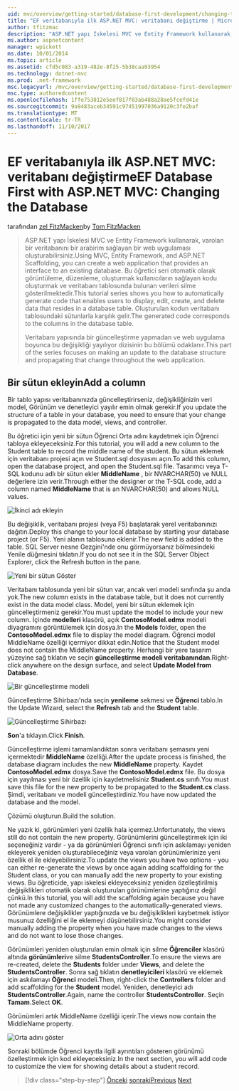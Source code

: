 ```yaml
---
uid: mvc/overview/getting-started/database-first-development/changing-the-database
title: "EF veritabanıyla ilk ASP.NET MVC: veritabanı değiştirme | Microsoft Docs"
author: tfitzmac
description: "ASP.NET yapı İskelesi MVC ve Entity Framework kullanarak, varolan bir veritabanını bir arabirim sağlayan bir web uygulaması oluşturabilirsiniz. Bu öğretici seri..."
ms.author: aspnetcontent
manager: wpickett
ms.date: 10/01/2014
ms.topic: article
ms.assetid: cfd5c083-a319-482e-8f25-5b38caa93954
ms.technology: dotnet-mvc
ms.prod: .net-framework
msc.legacyurl: /mvc/overview/getting-started/database-first-development/changing-the-database
msc.type: authoredcontent
ms.openlocfilehash: 1ffe753812e5eef817f03ab488a28ae5fcefd41e
ms.sourcegitcommit: 9a9483aceb34591c97451997036a9120c3fe2baf
ms.translationtype: MT
ms.contentlocale: tr-TR
ms.lasthandoff: 11/10/2017
---
```

<a name="ef-database-first-with-aspnet-mvc-changing-the-database"></a><span data-ttu-id="7a510-104">EF veritabanıyla ilk ASP.NET MVC: veritabanı değiştirme</span><span class="sxs-lookup"><span data-stu-id="7a510-104">EF Database First with ASP.NET MVC: Changing the Database</span></span>
====================
<span data-ttu-id="7a510-105">tarafından [zel FitzMacken](https://github.com/tfitzmac)</span><span class="sxs-lookup"><span data-stu-id="7a510-105">by [Tom FitzMacken](https://github.com/tfitzmac)</span></span>

> <span data-ttu-id="7a510-106">ASP.NET yapı İskelesi MVC ve Entity Framework kullanarak, varolan bir veritabanını bir arabirim sağlayan bir web uygulaması oluşturabilirsiniz.</span><span class="sxs-lookup"><span data-stu-id="7a510-106">Using MVC, Entity Framework, and ASP.NET Scaffolding, you can create a web application that provides an interface to an existing database.</span></span> <span data-ttu-id="7a510-107">Bu öğretici seri otomatik olarak görüntüleme, düzenleme, oluşturmak kullanıcıların sağlayan kodu oluşturmak ve veritabanı tablosunda bulunan verileri silme gösterilmektedir.</span><span class="sxs-lookup"><span data-stu-id="7a510-107">This tutorial series shows you how to automatically generate code that enables users to display, edit, create, and delete data that resides in a database table.</span></span> <span data-ttu-id="7a510-108">Oluşturulan kodun veritabanı tablosundaki sütunlarla karşılık gelir.</span><span class="sxs-lookup"><span data-stu-id="7a510-108">The generated code corresponds to the columns in the database table.</span></span>
> 
> <span data-ttu-id="7a510-109">Veritabanı yapısında bir güncelleştirme yapmadan ve web uygulama boyunca bu değişikliği yayılıyor dizisinin bu bölümü odaklanır.</span><span class="sxs-lookup"><span data-stu-id="7a510-109">This part of the series focuses on making an update to the database structure and propagating that change throughout the web application.</span></span>


## <a name="add-a-column"></a><span data-ttu-id="7a510-110">Bir sütun ekleyin</span><span class="sxs-lookup"><span data-stu-id="7a510-110">Add a column</span></span>

<span data-ttu-id="7a510-111">Bir tablo yapısı veritabanınızda güncelleştirirseniz, değişikliğinizin veri model, Görünüm ve denetleyici yayılır emin olmak gerekir.</span><span class="sxs-lookup"><span data-stu-id="7a510-111">If you update the structure of a table in your database, you need to ensure that your change is propagated to the data model, views, and controller.</span></span>

<span data-ttu-id="7a510-112">Bu öğretici için yeni bir sütun Öğrenci Orta adını kaydetmek için Öğrenci tabloya ekleyeceksiniz.</span><span class="sxs-lookup"><span data-stu-id="7a510-112">For this tutorial, you will add a new column to the Student table to record the middle name of the student.</span></span> <span data-ttu-id="7a510-113">Bu sütun eklemek için veritabanı projesi açın ve Student.sql dosyasını açın.</span><span class="sxs-lookup"><span data-stu-id="7a510-113">To add this column, open the database project, and open the Student.sql file.</span></span> <span data-ttu-id="7a510-114">Tasarımcı veya T-SQL kodunu adlı bir sütun ekler **MiddleName** , bir NVARCHAR(50) ve NULL değerlere izin verir.</span><span class="sxs-lookup"><span data-stu-id="7a510-114">Through either the designer or the T-SQL code, add a column named **MiddleName** that is an NVARCHAR(50) and allows NULL values.</span></span>

![İkinci adı ekleyin](changing-the-database/_static/image1.png)

<span data-ttu-id="7a510-116">Bu değişiklik, veritabanı projesi (veya F5) başlatarak yerel veritabanınızı dağıtın.</span><span class="sxs-lookup"><span data-stu-id="7a510-116">Deploy this change to your local database by starting your database project (or F5).</span></span> <span data-ttu-id="7a510-117">Yeni alanın tablosuna eklenir.</span><span class="sxs-lookup"><span data-stu-id="7a510-117">The new field is added to the table.</span></span> <span data-ttu-id="7a510-118">SQL Server nesne Gezgini'nde onu görmüyorsanız bölmesindeki Yenile düğmesini tıklatın.</span><span class="sxs-lookup"><span data-stu-id="7a510-118">If you do not see it in the SQL Server Object Explorer, click the Refresh button in the pane.</span></span>

![Yeni bir sütun Göster](changing-the-database/_static/image2.png)

<span data-ttu-id="7a510-120">Veritabanı tablosunda yeni bir sütun var, ancak veri modeli sınıfında şu anda yok.</span><span class="sxs-lookup"><span data-stu-id="7a510-120">The new column exists in the database table, but it does not currently exist in the data model class.</span></span> <span data-ttu-id="7a510-121">Model, yeni bir sütun eklemek için güncelleştirmeniz gerekir.</span><span class="sxs-lookup"><span data-stu-id="7a510-121">You must update the model to include your new column.</span></span> <span data-ttu-id="7a510-122">İçinde **modelleri** klasörü, açık **ContosoModel.edmx** modeli diyagramını görüntülemek için dosya.</span><span class="sxs-lookup"><span data-stu-id="7a510-122">In the **Models** folder, open the **ContosoModel.edmx** file to display the model diagram.</span></span> <span data-ttu-id="7a510-123">Öğrenci model MiddleName özelliği içermiyor dikkat edin.</span><span class="sxs-lookup"><span data-stu-id="7a510-123">Notice that the Student model does not contain the MiddleName property.</span></span> <span data-ttu-id="7a510-124">Herhangi bir yere tasarım yüzeyine sağ tıklatın ve seçin **güncelleştirme modeli veritabanından**.</span><span class="sxs-lookup"><span data-stu-id="7a510-124">Right-click anywhere on the design surface, and select **Update Model from Database**.</span></span>

![Bir güncelleştirme modeli](changing-the-database/_static/image3.png)

<span data-ttu-id="7a510-126">Güncelleştirme Sihirbazı'nda seçin **yenileme** sekmesi ve **Öğrenci** tablo.</span><span class="sxs-lookup"><span data-stu-id="7a510-126">In the Update Wizard, select the **Refresh** tab and the **Student** table.</span></span>

![Güncelleştirme Sihirbazı](changing-the-database/_static/image4.png)

<span data-ttu-id="7a510-128">**Son**'a tıklayın.</span><span class="sxs-lookup"><span data-stu-id="7a510-128">Click **Finish**.</span></span>

<span data-ttu-id="7a510-129">Güncelleştirme işlemi tamamlandıktan sonra veritabanı şemasını yeni içermektedir **MiddleName** özelliği.</span><span class="sxs-lookup"><span data-stu-id="7a510-129">After the update process is finished, the database diagram includes the new **MiddleName** property.</span></span> <span data-ttu-id="7a510-130">Kaydet **ContosoModel.edmx** dosya.</span><span class="sxs-lookup"><span data-stu-id="7a510-130">Save the **ContosoModel.edmx** file.</span></span> <span data-ttu-id="7a510-131">Bu dosya için yayılması yeni bir özellik için kaydetmelisiniz **Student.cs** sınıfı.</span><span class="sxs-lookup"><span data-stu-id="7a510-131">You must save this file for the new property to be propagated to the **Student.cs** class.</span></span> <span data-ttu-id="7a510-132">Şimdi, veritabanı ve modeli güncelleştirdiniz.</span><span class="sxs-lookup"><span data-stu-id="7a510-132">You have now updated the database and the model.</span></span>

<span data-ttu-id="7a510-133">Çözümü oluşturun.</span><span class="sxs-lookup"><span data-stu-id="7a510-133">Build the solution.</span></span>

<span data-ttu-id="7a510-134">Ne yazık ki, görünümleri yeni özellik hala içermez.</span><span class="sxs-lookup"><span data-stu-id="7a510-134">Unfortunately, the views still do not contain the new property.</span></span> <span data-ttu-id="7a510-135">Görünümlerini güncelleştirmek için iki seçeneğiniz vardır - ya da görünümleri Öğrenci sınıfı için askılamayı yeniden ekleyerek yeniden oluşturabileceğiniz veya varolan görünümlerinize yeni özellik el ile ekleyebilirsiniz.</span><span class="sxs-lookup"><span data-stu-id="7a510-135">To update the views you have two options - you can either re-generate the views by once again adding scaffolding for the Student class, or you can manually add the new property to your existing views.</span></span> <span data-ttu-id="7a510-136">Bu öğreticide, yapı iskelesi ekleyeceksiniz yeniden özelleştirilmiş değişiklikleri otomatik olarak oluşturulan görünümlerine yaptığınız değil çünkü.</span><span class="sxs-lookup"><span data-stu-id="7a510-136">In this tutorial, you will add the scaffolding again because you have not made any customized changes to the automatically-generated views.</span></span> <span data-ttu-id="7a510-137">Görünümlere değişiklikler yaptığınızda ve bu değişiklikleri kaybetmek istiyor musunuz özelliğini el ile eklemeyi düşünebilirsiniz.</span><span class="sxs-lookup"><span data-stu-id="7a510-137">You might consider manually adding the property when you have made changes to the views and do not want to lose those changes.</span></span>

<span data-ttu-id="7a510-138">Görünümleri yeniden oluşturulan emin olmak için silme **Öğrenciler** klasörü altında **görünümleri**ve silme **StudentsController**.</span><span class="sxs-lookup"><span data-stu-id="7a510-138">To ensure the views are re-created, delete the **Students** folder under **Views**, and delete the **StudentsController**.</span></span> <span data-ttu-id="7a510-139">Sonra sağ tıklatın **denetleyicileri** klasörü ve eklemek için askılamayı **Öğrenci** modeli.</span><span class="sxs-lookup"><span data-stu-id="7a510-139">Then, right-click the **Controllers** folder and add scaffolding for the **Student** model.</span></span> <span data-ttu-id="7a510-140">Yeniden, denetleyici adı **StudentsController**.</span><span class="sxs-lookup"><span data-stu-id="7a510-140">Again, name the controller **StudentsController**.</span></span> <span data-ttu-id="7a510-141">Seçin **Tamam**.</span><span class="sxs-lookup"><span data-stu-id="7a510-141">Select **OK**.</span></span>

<span data-ttu-id="7a510-142">Görünümleri artık MiddleName özelliği içerir.</span><span class="sxs-lookup"><span data-stu-id="7a510-142">The views now contain the MiddleName property.</span></span>

![Orta adını göster](changing-the-database/_static/image5.png)

<span data-ttu-id="7a510-144">Sonraki bölümde Öğrenci kayıtla ilgili ayrıntıları gösteren görünümü özelleştirmek için kod ekleyeceksiniz.</span><span class="sxs-lookup"><span data-stu-id="7a510-144">In the next section, you will add code to customize the view for showing details about a student record.</span></span>

>[!div class="step-by-step"]
<span data-ttu-id="7a510-145">[Önceki](generating-views.md)
[sonraki](customizing-a-view.md)</span><span class="sxs-lookup"><span data-stu-id="7a510-145">[Previous](generating-views.md)
[Next](customizing-a-view.md)</span></span>
